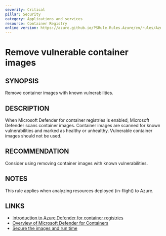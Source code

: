 ```yaml
---
severity: Critical
pillar: Security
category: Applications and services
resource: Container Registry
online version: https://azure.github.io/PSRule.Rules.Azure/en/rules/Azure.ACR.ImageHealth/
---
```


# Remove vulnerable container images

## SYNOPSIS

Remove container images with known vulnerabilities.

## DESCRIPTION

When Microsoft Defender for container registries is enabled, Microsoft Defender scans container images.
Container images are scanned for known vulnerabilities and marked as healthy or unhealthy.
Vulnerable container images should not be used.

## RECOMMENDATION

Consider using removing container images with known vulnerabilities.

## NOTES

This rule applies when analyzing resources deployed (in-flight) to Azure.

## LINKS

- [Introduction to Azure Defender for container registries](https://docs.microsoft.com/azure/security-center/defender-for-container-registries-introduction)
- [Overview of Microsoft Defender for Containers](https://docs.microsoft.com/en-us/azure/defender-for-cloud/defender-for-containers-introduction)
- [Secure the images and run time](https://docs.microsoft.com/azure/aks/operator-best-practices-container-image-management#secure-the-images-and-run-time)
